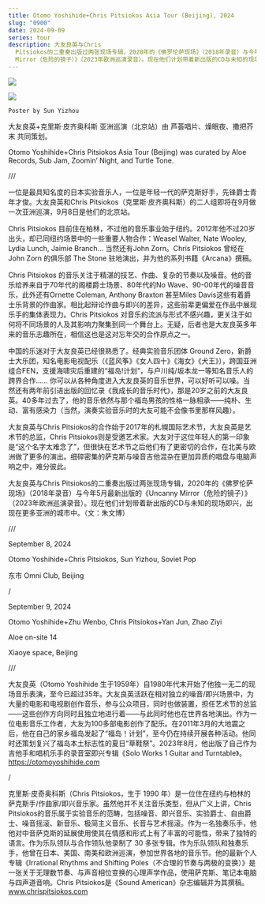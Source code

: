 ```yaml
---
title: Otomo Yoshihide+Chris Pitsiokos Asia Tour (Beijing), 2024
slug: "0900"
date: 2024-09-09
series: tour
description: 大友良英与Chris
  Pitsiokos的二重奏出版过两张现场专辑，2020年的《佛罗伦萨现场》（2018年录音）与今年5月最新出版的《Uncanny
  Mirror（危险的镜子）》（2023年欧洲巡演录音）。现在他们计划带着新出版的CD与未知的现场即兴，出现在更多亚洲的城市中
---
```

![](/images/uploads/otomo_chris_omini.jpg)

![](/images/uploads/otomo_chris_xiaoye.jpg)

`Poster by Sun Yizhou`

大友良英+克里斯·皮齐奥科斯 亚洲巡演（北京站）由 芦荟唱片、燥眠夜、撒把芥末 共同策划。

Otomo Yoshihide+Chris Pitsiokos Asia Tour (Beijing) was curated by Aloe Records, Sub Jam, Zoomin’ Night, and Turtle Tone.

///

一位是最具知名度的日本实验音乐人，一位是年轻一代的萨克斯好手，先锋爵士青年才俊。大友良英和Chris Pitsiokos（克里斯·皮齐奥科斯）的二人组即将在9月做一次亚洲巡演，9月8日是他们的北京站。

Chris Pitsiokos 目前住在柏林，不过他的音乐事业始于纽约。2012年他不过20岁出头，却已同纽约场景中的一些重要人物合作：Weasel Walter, Nate Wooley, Lydia Lunch, Jaimie Branch… 当然还有John Zorn。Chris Pitsiokos 曾经在 John Zorn 的俱乐部 The Stone 驻地演出，并为他的系列书籍《Arcana》撰稿。

Chris Pitsiokos 的音乐关注于精湛的技艺、作曲、复杂的节奏以及噪音。他的音乐给养来自于70年代的阁楼爵士场景、80年代的No Wave、90-00年代的噪音音乐，此外还有Ornette Coleman, Anthony Braxton 甚至Miles Davis这些有着爵士乐背景的作曲家。相比起辩论作曲与即兴的差异，这些前辈更偏爱在作品中展现乐手的集体表现力。Chris Pitsiokos 对音乐的流派与形式不感兴趣，更关注于如何将不同场景的人及其影响力聚集到同一个舞台上。无疑，后者也是大友良英多年来的音乐志趣所在，相信这也是这对忘年交的合作原点之一。

中国的乐迷对于大友良英已经很熟悉了。经典实验音乐团体 Ground Zero，新爵士大乐团，知名电影电视配乐（《蓝风筝》《女人四十》《海女》《犬王》），跨国亚洲组合FEN，支援海啸灾后重建的“福岛!计划”，与户川纯/坂本龙一等知名音乐人的跨界合作…… 你可以从各种角度进入大友良英的音乐世界，可以好听可以噪。当然还有两年前引进出版的回忆录《我成长的音乐时代》，那是20岁之前的大友良英。40多年过去了，他的音乐依然与那个福岛男孩的性格一脉相承——纯朴、生动、富有感染力（当然，演奏实验音乐时的大友可能不会像书里那样风趣）。

大友良英与Chris Pitsiokos的合作始于2017年的札幌国际艺术节，大友良英是艺术节的总监，Chris Pitsiokos则是受邀艺术家。大友对于这位年轻人的第一印象是“这个名字太难念了”，但很快在艺术节之后他们有了更密切的合作，在北美与欧洲做了更多的演出。细碎密集的萨克斯与噪音吉他混杂在更加异质的唱盘与电脑声响之中，难分彼此。

大友良英与Chris Pitsiokos的二重奏出版过两张现场专辑，2020年的《佛罗伦萨现场》（2018年录音）与今年5月最新出版的《Uncanny Mirror（危险的镜子）》（2023年欧洲巡演录音）。现在他们计划带着新出版的CD与未知的现场即兴，出现在更多亚洲的城市中。（文：朱文博）

///

September 8, 2024

Otomo Yoshihide+Chris Pitsiokos, Sun Yizhou, Soviet Pop

东市 Omni Club, Beijing

/

September 9, 2024

Otomo Yoshihide+Zhu Wenbo, Chris Pitsiokos+Yan Jun, Zhao Ziyi

Aloe on-site 14

Xiaoye space, Beijing

///

大友良英（Otomo Yoshihide 生于1959年）自1980年代末开始了他独一无二的现场音乐表演，至今已超过35年。大友良英活跃在相对独立的噪音/即兴场景中，为大量的电影和电视剧创作音乐，参与公众项目，同时也做装置，担任艺术节的总监——这些创作方向同时且独立地进行着——与此同时他也在世界各地演出。作为一位电影音乐工作者，大友为100多部电影创作了配乐。在2011年3月的大地震之后，他在自己的家乡福岛发起了“福岛！计划”，至今仍在持续开展各种活动。他同时还策划复兴了福岛本土标志性的夏日“草鞋祭”。2023年8月，他出版了自己作为吉他手和唱机乐手的录音室即兴专辑《Solo Works 1 Guitar and Turntable》。https://otomoyoshihide.com

/

克里斯·皮奇奥科斯（Chris Pitsiokos，生于 1990 年）是一位住在纽约与柏林的萨克斯手/作曲家/即兴音乐家。虽然他并不关注音乐类型，但从广义上讲，Chris Pitsiokos的音乐属于实验音乐的范畴，包括噪音、即兴音乐、实验爵士、自由爵士、噪音摇滚、新音乐、极简主义音乐、长音与艺术摇滚。作为一名独奏乐手，他他对中音萨克斯的延展使用使其在情感和形式上有了丰富的可能性，带来了独特的语言。作为乐队领队与合作领队他录制了 30 多张专辑。作为乐队领队和独奏乐手，他曾在日本、美国、南美和欧洲巡演，参加世界各地的音乐节。他的最新个人专辑《Irrational Rhythms and Shifting Poles（不合理的节奏与两极的变换）》是一张关于无理数节奏、与声音相位变换的心理声学作品，使用萨克斯、笔记本电脑与四声道音响。Chris Pitsiokos是《Sound American》杂志编辑并为其撰稿。www.chrispitsiokos.com
